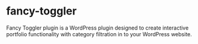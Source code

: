 # fancy-toggler
Fancy Toggler plugin is a WordPress plugin designed to create interactive portfolio functionality with category filtration in to your WordPress website.

